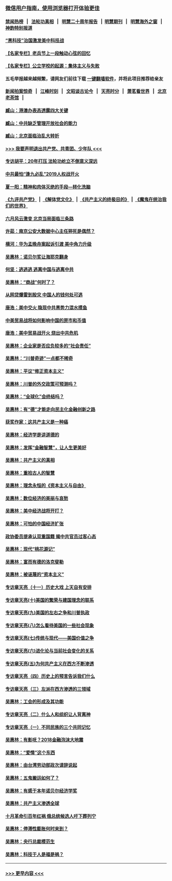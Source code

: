 ### [微信用户指南，使用浏览器打开体验更佳](https://github.com/gfw-breaker/banned-news1/blob/master/indexes/wechat-guide.md?t=0)
#### [禁闻热榜](热点新闻.md?t=0)  &nbsp;&nbsp;|&nbsp;&nbsp; [法轮功真相](https://github.com/gfw-breaker/truth/blob/master/README.md?t=0) &nbsp;&nbsp;|&nbsp;&nbsp; [明慧二十周年报告](https://github.com/gfw-breaker/mh-reports/blob/master/README.md?t=0) &nbsp;&nbsp;|&nbsp;&nbsp;[明慧期刊](https://github.com/gfw-breaker/mh-qikan) &nbsp;&nbsp;|&nbsp;&nbsp; [明慧海外之窗](https://github.com/gfw-breaker/mh-news/blob/master/README.md?t=0) &nbsp;&nbsp;|&nbsp;&nbsp; [神韵特别报道](https://github.com/gfw-breaker/mh-news/blob/master/shenyun.md?t=0)
#### [“黑科技”治国激发美中科技战](../pages/nsc423/n11638056.md?t=02040244) 
#### [【名家专栏】老兵节上一段触动心弦的回忆](../pages/nsc423/n11646016.md?t=02040244) 
#### [【名家专栏】公立学校的起源：集体主义与失败](../pages/nsc423/n11601833.md?t=02040244) 
#### 五毛举报越来越频繁，请网友们前往下载 [一键翻墙软件](https://github.com/gfw-breaker/ssr-accounts)，并将此项目推荐给亲友
#### [新闻拍案惊奇](https://github.com/gfw-breaker/banned-news1/blob/master/pages/link4.md) &nbsp;&nbsp;|&nbsp;&nbsp; [江峰时刻](https://github.com/gfw-breaker/banned-news1/blob/master/pages/link4.md) &nbsp;&nbsp;|&nbsp;&nbsp; [文昭谈古论今](https://github.com/gfw-breaker/banned-news1/blob/master/pages/link4.md) &nbsp;&nbsp;|&nbsp;&nbsp; [天亮时分](https://github.com/gfw-breaker/banned-news1/blob/master/pages/link4.md) &nbsp;&nbsp;|&nbsp;&nbsp; [萧茗看世界](https://github.com/gfw-breaker/banned-news1/blob/master/pages/link4.md) &nbsp;&nbsp;|&nbsp;&nbsp; [北京老茶馆](https://github.com/gfw-breaker/banned-news1/blob/master/pages/link4.md) &nbsp;&nbsp;|&nbsp;&nbsp; 
#### [臧山：港澳办表态透露四大关键](../pages/nsc423/n11421628.md?t=02040244) 
#### [臧山：中共缺乏管理开放社会的能力](../pages/nsc423/n11407457.md?t=02040244) 
#### [臧山：北京面临治乱大转折](../pages/nsc423/n11406895.md?t=02040244) 
#### [>>> 我要声明退出共产党、共青团、少年队 <<<](https://github.com/begood0513/goodnews/blob/master/quit/letter.md) 
#### [专访胡平：20年打压 法轮功屹立不倒意义深远](../pages/nsc423/n11398800.md?t=02040244) 
#### [中共最怕“逢九必乱”2019人权战开火](../pages/nsc423/n11385248.md?t=02040244) 
#### [夏一阳：精神和肉体灭绝的手段—转化洗脑](../pages/nsc423/n11368250.md?t=02040244) 
#### [《九评共产党》](https://github.com/begood0513/9ping.md/blob/master/README.md) &nbsp;|&nbsp; [《解体党文化》](../../../../jtdwh.md/blob/master/README.md)  &nbsp;|&nbsp; [《共产主义的终极目的》](../../../../gczydzjmd.md/blob/master/README.md) &nbsp;|&nbsp; [《魔鬼在统治我们的世界》](../../../../mgztzwmdsj.md/blob/master/README.md) 
#### [六月风云激变 北京当局面临三条路](../pages/nsc423/n11313668.md?t=02040244) 
#### [许茹：南京公安大数据中心主任猝死是偶然？](../pages/nsc423/n11064744.md?t=02040244) 
#### [横河：华为孟晚舟案起诉引渡 美中角力升级](../pages/nsc423/n11027230.md?t=02040244) 
#### [吴惠林：诺贝尔奖让海耶克翻身](../pages/nsc423/n10890049.md?t=02040244) 
#### [何坚：逃逃逃 逃离中国与逃离中共](../pages/nsc423/n10592891.md?t=02040244) 
#### [吴惠林：“商战”何时了？](../pages/nsc423/n10573558.md?t=02040244) 
#### [从网贷爆雷到股灾 中国人的钱何处可逃](../pages/nsc423/n10572800.md?t=02040244) 
#### [唐浩：美中交火 隐现中共黑势力混水摸鱼](../pages/nsc423/n10544040.md?t=02040244) 
#### [中美贸易战将如何影响中国的房市和币值](../pages/nsc423/n10543697.md?t=02040244) 
#### [唐浩：美中贸易战开火 烧出中共危机](../pages/nsc423/n10540126.md?t=02040244) 
#### [吴惠林：企业家是否应负较多的“社会责任”](../pages/nsc423/n10535022.md?t=02040244) 
#### [吴惠林：“川普奇迹”一点都不稀奇](../pages/nsc423/n10512808.md?t=02040244) 
#### [吴惠林：平议“修正资本主义”](../pages/nsc423/n10495724.md?t=02040244) 
#### [吴惠林：川普的外交政策可预测吗？](../pages/nsc423/n10462387.md?t=02040244) 
#### [吴惠林：“全球化”会终结吗？](../pages/nsc423/n10452838.md?t=02040244) 
#### [吴惠林：有“德”才能走向民主化金融创新之路](../pages/nsc423/n10432292.md?t=02040244) 
#### [获奖作家：这共产主义是一种癌](../pages/nsc423/n10431541.md?t=02040244) 
#### [吴惠林：经济学是讲道德的](../pages/nsc423/n10398014.md?t=02040244) 
#### [吴惠林：发挥“金融智慧”，让人生更美好](../pages/nsc423/n10375019.md?t=02040244) 
#### [吴惠林：共产主义的真相](../pages/nsc423/n10351394.md?t=02040244) 
#### [吴惠林：重拾古人的智慧](../pages/nsc423/n10337691.md?t=02040244) 
#### [吴惠林：理念永恒的《资本主义与自由》](../pages/nsc423/n10316274.md?t=02040244) 
#### [吴惠林：数位经济的美丽与哀愁](../pages/nsc423/n10292946.md?t=02040244) 
#### [吴惠林：美中经济战将开打？](../pages/nsc423/n10258825.md?t=02040244) 
#### [吴惠林：可怕的中国经济扩张](../pages/nsc423/n10219147.md?t=02040244) 
#### [政协委员提承认双重国籍 揭中共官员过客心态](../pages/nsc423/n10208809.md?t=02040244) 
#### [吴惠林：现代“桃花源记”](../pages/nsc423/n10185234.md?t=02040244) 
#### [吴惠林：富而有德的洛克斐勒](../pages/nsc423/n10142264.md?t=02040244) 
#### [吴惠林：被诬蔑的“资本主义”](../pages/nsc423/n10124816.md?t=02040244) 
#### [专访章天亮（十一）历史大戏 上天自有安排](../pages/nsc423/n10094905.md?t=02040244) 
#### [专访章天亮(十)美国的繁荣与建国理念的联系](../pages/nsc423/n10094899.md?t=02040244) 
#### [专访章天亮(九)美国的左右之争和川普执政](../pages/nsc423/n10094889.md?t=02040244) 
#### [专访章天亮(八)怎么看待美国的一些社会现象](../pages/nsc423/n10094857.md?t=02040244) 
#### [专访章天亮(七)传统与现代——美国价值之争](../pages/nsc423/n10093140.md?t=02040244) 
#### [专访章天亮(六)进化论与当前社会变化的关系](../pages/nsc423/n10092036.md?t=02040244) 
#### [专访章天亮(五)为何共产主义在西方不断渗透](../pages/nsc423/n10083620.md?t=02040244) 
#### [专访章天亮（四）历史上的预言告诉我们什么](../pages/nsc423/n10083606.md?t=02040244) 
#### [专访章天亮（三）左派在西方渗透的三领域](../pages/nsc423/n10081115.md?t=02040244) 
#### [吴惠林：工会的形成及其功能](../pages/nsc423/n10080633.md?t=02040244) 
#### [专访章天亮（二）什么人和组织让人背离神](../pages/nsc423/n10076637.md?t=02040244) 
#### [专访章天亮（一）不同民族的三个共同记忆](../pages/nsc423/n10074188.md?t=02040244) 
#### [吴惠林：有影呒？2018金融泡沫大地震](../pages/nsc423/n10040534.md?t=02040244) 
#### [吴惠林：“爱情”这个东西](../pages/nsc423/n10019423.md?t=02040244) 
#### [吴惠林：由台湾劳动部政次请辞说起](../pages/nsc423/n9979679.md?t=02040244) 
#### [吴惠林：五鬼搬运如何了？](../pages/nsc423/n9925338.md?t=02040244) 
#### [吴惠林：有感于本年诺贝尔经济学奖](../pages/nsc423/n9871883.md?t=02040244) 
#### [吴惠林：共产主义渗透全球](../pages/nsc423/n9812748.md?t=02040244) 
#### [十月革命引百年红祸 俄总统候选人吁下葬列宁](../pages/nsc423/n9810182.md?t=02040244) 
#### [吴惠林：停滞性膨胀何时来到？](../pages/nsc423/n9764136.md?t=02040244) 
#### [吴惠林：央行总裁模范生](../pages/nsc423/n9728134.md?t=02040244) 
#### [吴惠林：科技于人是福是祸？](../pages/nsc423/n9672982.md?t=02040244) 

----
#### [ >>> 更早内容 <<< ](../indexes/nsc423-earlier.md)
